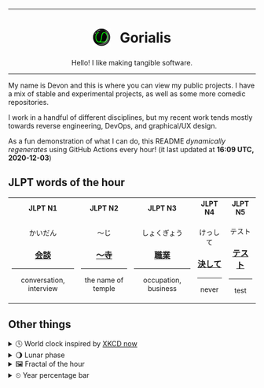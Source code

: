 ***

<h1 align="center">
<sub>
    <img src="readme/resources/avatar.png" height="36">
</sub>
&nbsp;
Gorialis
</h1>
<p align="center">
Hello! I like making tangible software.
</p>

***

My name is Devon and this is where you can view my public projects. I have a mix of stable and experimental projects, as well as some more comedic repositories.

I work in a handful of different disciplines, but my recent work tends mostly towards reverse engineering, DevOps, and graphical/UX design.

As a fun demonstration of what I can do, this README *dynamically regenerates* using GitHub Actions every hour! (it last updated at **16:09 UTC, 2020-12-03**)

<h2>JLPT words of the hour</h2>
<table>
    <tr>
        <th>JLPT N1</th>
        <th>JLPT N2</th>
        <th>JLPT N3</th>
        <th>JLPT N4</th>
        <th>JLPT N5</th>
    </tr>
    <tr>
        <td>
            <p align="center">かいだん</p>
            <h3 align="center"><b><a href="https://jisho.org/search/%E4%BC%9A%E8%AB%87">会談</a></b></h3>
            <hr>
            <p align="center">conversation,<wbr> interview</p>
        </td>
        <td>
            <p align="center">～じ</p>
            <h3 align="center"><b><a href="https://jisho.org/search/%EF%BD%9E%E5%AF%BA">～寺</a></b></h3>
            <hr>
            <p align="center">the name of temple</p>
        </td>
        <td>
            <p align="center">しょくぎょう</p>
            <h3 align="center"><b><a href="https://jisho.org/search/%E8%81%B7%E6%A5%AD">職業</a></b></h3>
            <hr>
            <p align="center">occupation,<wbr> business</p>
        </td>
        <td>
            <p align="center">けっして</p>
            <h3 align="center"><b><a href="https://jisho.org/search/%E6%B1%BA%E3%81%97%E3%81%A6">決して</a></b></h3>
            <hr>
            <p align="center">never</p>
        </td>
        <td>
            <p align="center">テスト</p>
            <h3 align="center"><b><a href="https://jisho.org/search/%E3%83%86%E3%82%B9%E3%83%88">テスト</a></b></h3>
            <hr>
            <p align="center">test</p>
        </td>
    </tr>
</table>

<h2>Other things</h2>
<details>
<summary>🕓  World clock inspired by <a href="https://xkcd.com/now">XKCD now</a></summary>

> <img src="generated/now.png" width="512">

</details>
<details>
<summary>🌖 Lunar phase</summary>

The moon is approximately 64.77% through its phase (Waning Gibbous).

</details>
<details>
<summary>&#x1f5bc; Fractal of the hour</summary>

> <img src="generated/fractal.png" width="512">

</details>
<details>
<summary>&#x23f2; Year percentage bar</summary>
<pre><code>2020 [██████████████████▁▁] 92.26%</code></pre>
</details>
